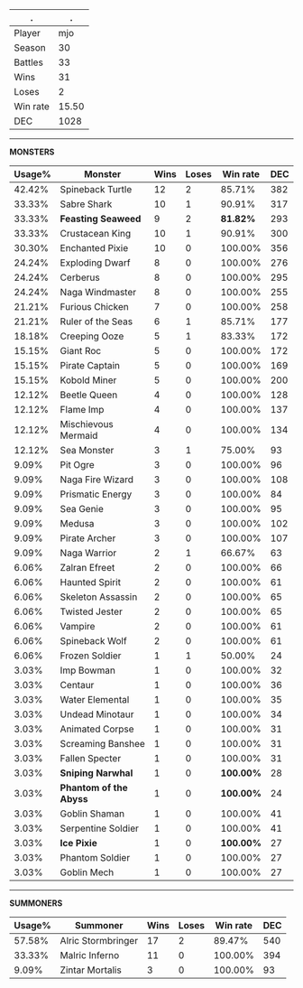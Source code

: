 .|.
|-|-
Player|mjo
Season|30
Battles|33
Wins|31
Loses|2
Win rate|15.50
DEC|1028

---
**MONSTERS**

Usage%|Monster|Wins|Loses|Win rate|DEC|
-|-|-|-|-|-|
42.42%|Spineback Turtle|12|2|85.71%|382|
33.33%|Sabre Shark|10|1|90.91%|317|
33.33%|**Feasting Seaweed**|9|2|**81.82%**|293|
33.33%|Crustacean King|10|1|90.91%|300|
30.30%|Enchanted Pixie|10|0|100.00%|356|
24.24%|Exploding Dwarf|8|0|100.00%|276|
24.24%|Cerberus|8|0|100.00%|295|
24.24%|Naga Windmaster|8|0|100.00%|255|
21.21%|Furious Chicken|7|0|100.00%|258|
21.21%|Ruler of the Seas|6|1|85.71%|177|
18.18%|Creeping Ooze|5|1|83.33%|172|
15.15%|Giant Roc|5|0|100.00%|172|
15.15%|Pirate Captain|5|0|100.00%|169|
15.15%|Kobold Miner|5|0|100.00%|200|
12.12%|Beetle Queen|4|0|100.00%|128|
12.12%|Flame Imp|4|0|100.00%|137|
12.12%|Mischievous Mermaid|4|0|100.00%|134|
12.12%|Sea Monster|3|1|75.00%|93|
9.09%|Pit Ogre|3|0|100.00%|96|
9.09%|Naga Fire Wizard|3|0|100.00%|108|
9.09%|Prismatic Energy|3|0|100.00%|84|
9.09%|Sea Genie|3|0|100.00%|95|
9.09%|Medusa|3|0|100.00%|102|
9.09%|Pirate Archer|3|0|100.00%|107|
9.09%|Naga Warrior|2|1|66.67%|63|
6.06%|Zalran Efreet|2|0|100.00%|66|
6.06%|Haunted Spirit|2|0|100.00%|61|
6.06%|Skeleton Assassin|2|0|100.00%|65|
6.06%|Twisted Jester|2|0|100.00%|65|
6.06%|Vampire|2|0|100.00%|61|
6.06%|Spineback Wolf|2|0|100.00%|61|
6.06%|Frozen Soldier|1|1|50.00%|24|
3.03%|Imp Bowman|1|0|100.00%|32|
3.03%|Centaur|1|0|100.00%|36|
3.03%|Water Elemental|1|0|100.00%|35|
3.03%|Undead Minotaur|1|0|100.00%|34|
3.03%|Animated Corpse|1|0|100.00%|31|
3.03%|Screaming Banshee|1|0|100.00%|31|
3.03%|Fallen Specter|1|0|100.00%|31|
3.03%|**Sniping Narwhal**|1|0|**100.00%**|28|
3.03%|**Phantom of the Abyss**|1|0|**100.00%**|24|
3.03%|Goblin Shaman|1|0|100.00%|41|
3.03%|Serpentine Soldier|1|0|100.00%|41|
3.03%|**Ice Pixie**|1|0|**100.00%**|27|
3.03%|Phantom Soldier|1|0|100.00%|27|
3.03%|Goblin Mech|1|0|100.00%|27|

---
**SUMMONERS**

Usage%|Summoner|Wins|Loses|Win rate|DEC|
-|-|-|-|-|-|
57.58%|Alric Stormbringer|17|2|89.47%|540|
33.33%|Malric Inferno|11|0|100.00%|394|
9.09%|Zintar Mortalis|3|0|100.00%|93|
